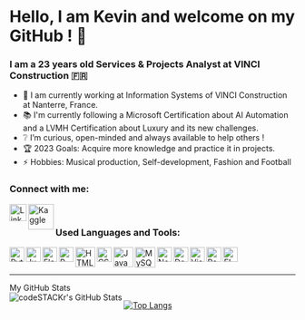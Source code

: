 # Hello, I am Kevin and welcome on my GitHub ! 👋


### I am a 23 years old Services & Projects Analyst at VINCI Construction :fr:

- 🔬 I am currently working at Information Systems of VINCI Construction at Nanterre, France.
- 📚 I'm currently following a Microsoft Certification about AI Automation and a LVMH Certification about Luxury and its new challenges.
- ❔ I’m curious, open-minded and always available to help others !
- 🏆 2023 Goals: Acquire more knowledge and practice it in projects.
- ⚡ Hobbies: Musical production, Self-development, Fashion and Football


### Connect with me:

[<img align="left" alt="LinkedIn" width="30px" src="https://upload.wikimedia.org/wikipedia/commons/thumb/c/ca/LinkedIn_logo_initials.png/640px-LinkedIn_logo_initials.png" />][LinkedIn]
[<img align="left" alt="Kaggle" width="45px" src="https://upload.wikimedia.org/wikipedia/commons/7/7c/Kaggle_logo.png" />][Kaggle]

<br />

### Used Languages and Tools:

<img align="left" alt="Python" width="26px" src="https://upload.wikimedia.org/wikipedia/commons/thumb/c/c3/Python-logo-notext.svg/1200px-Python-logo-notext.svg.png" />
<img align="left" alt="Jupyter" width="26px" src="https://upload.wikimedia.org/wikipedia/commons/thumb/3/38/Jupyter_logo.svg/1200px-Jupyter_logo.svg.png" />
<img align="left" alt="Flask" width="26px" src="https://www.probytes.net/wp-content/uploads/2018/10/flask-logo-png-transparent.png" />
<img align="left" alt="R" width="26px" src="https://upload.wikimedia.org/wikipedia/commons/thumb/1/1b/R_logo.svg/1200px-R_logo.svg.png" />
<img align="left" alt="HTML" width="35px" src="http://www.w3.org/html/logo/downloads/HTML5_Logo_512.png" />
<img align="left" alt="CSS" width="26px" src="https://upload.wikimedia.org/wikipedia/commons/thumb/d/d5/CSS3_logo_and_wordmark.svg/1200px-CSS3_logo_and_wordmark.svg.png" />
<img align="left" alt="JavaScript" width="35px" src="https://upload.wikimedia.org/wikipedia/commons/thumb/b/ba/Javascript_badge.svg/946px-Javascript_badge.svg.png" />
<img align="left" alt="MySQL" width="36px" src="https://clipart.info/images/ccovers/1499794875MySQL-logo-png-transparent.png" />
<img align="left" alt="NoSQL" width="26px" src="https://upload.wikimedia.org/wikipedia/en/thumb/6/68/Oracle_SQL_Developer_logo.svg/1200px-Oracle_SQL_Developer_logo.svg.png" />
<img align="left" alt="Docker" width="26px" src="https://www.docker.com/sites/default/files/d8/2019-07/vertical-logo-monochromatic.png" />
<img align="left" alt="Visual Studio" width="26px" src="https://upload.wikimedia.org/wikipedia/commons/thumb/c/cd/Visual_Studio_2017_Logo.svg/1200px-Visual_Studio_2017_Logo.svg.png" />
<img align="left" alt="Pack Office" width="26px" src="https://nektony.com/wp-content/uploads/2019/07/office-365-icon.png" />
<img align="left" alt="FL Studio" width="26px" src="https://www.image-line.com/innovaeditor/assets/FLStudio20_MasterIcon.png" />


<br />
<br />

---

<summary>My GitHub Stats</summary>

<img align="left" alt="codeSTACKr's GitHub Stats" src="https://github-readme-stats.codestackr.vercel.app/api?username=kevinnclas&show_icons=true&theme=gruvbox&hide_border=true" />

[![Top Langs](https://github-readme-stats.vercel.app/api/top-langs/?username=kevinnclas)](https://github.com/anuraghazra/github-readme-stats)



[LinkedIn]: https://www.linkedin.com/in/kevin-nicolas-78600/
[Kaggle]: https://www.kaggle.com/kevinnclas
